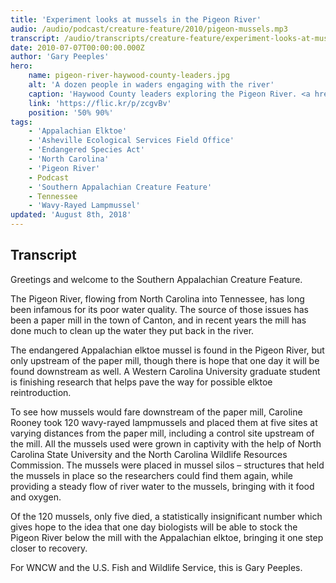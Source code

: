 ```yaml
---
title: 'Experiment looks at mussels in the Pigeon River'
audio: /audio/podcast/creature-feature/2010/pigeon-mussels.mp3
transcript: /audio/transcripts/creature-feature/experiment-looks-at-mussels-in-the-pigeon-river.pdf
date: 2010-07-07T00:00:00.000Z
author: 'Gary Peeples'
hero:
    name: pigeon-river-haywood-county-leaders.jpg
    alt: 'A dozen people in waders engaging with the river'
    caption: 'Haywood County leaders exploring the Pigeon River. <a href="https://flic.kr/p/zcgvBv">Photo</a> by Gary Peeples, USFWS.'
    link: 'https://flic.kr/p/zcgvBv'
    position: '50% 90%'
tags:
    - 'Appalachian Elktoe'
    - 'Asheville Ecological Services Field Office'
    - 'Endangered Species Act'
    - 'North Carolina'
    - 'Pigeon River'
    - Podcast
    - 'Southern Appalachian Creature Feature'
    - Tennessee
    - 'Wavy-Rayed Lampmussel'
updated: 'August 8th, 2018'
---
```


## Transcript

Greetings and welcome to the Southern Appalachian Creature Feature.

The Pigeon River, flowing from North Carolina into Tennessee, has long been infamous for its poor water quality. The source of those issues has been a paper mill in the town of Canton, and in recent years the mill has done much to clean up the water they put back in the river.

The endangered Appalachian elktoe mussel is found in the Pigeon River, but only upstream of the paper mill, though there is hope that one day it will be found downstream as well. A Western Carolina University graduate student is finishing research that helps pave the way for possible elktoe reintroduction.

To see how mussels would fare downstream of the paper mill, Caroline Rooney took 120 wavy-rayed lampmussels and placed them at five sites at varying distances from the paper mill, including a control site upstream of the mill. All the mussels used were grown in captivity with the help of North Carolina State University and the North Carolina Wildlife Resources Commission.  The mussels were placed in mussel silos – structures that held the mussels in place so the researchers could find them again, while providing a steady flow of river water to the mussels, bringing with it food and oxygen.

Of the 120 mussels, only five died, a statistically insignificant number which gives hope to the idea that one day biologists will be able to stock the Pigeon River below the mill with the Appalachian elktoe, bringing it one step closer to recovery.

For  WNCW and the U.S. Fish and Wildlife Service, this is Gary Peeples.